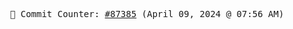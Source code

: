 <p align="center">
    <samp>
        📮 Commit Counter: <a href="https://github.com/Javascript-void0/Javascript-void0/commits/main">#87385</a> (April 09, 2024 @ 07:56 AM)
    </samp>
</p>
